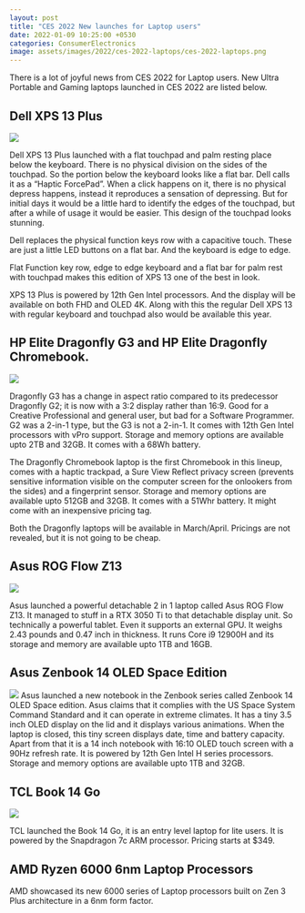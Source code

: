 ```yaml
---
layout: post
title: "CES 2022 New launches for Laptop users"
date: 2022-01-09 10:25:00 +0530
categories: ConsumerElectronics
image: assets/images/2022/ces-2022-laptops/ces-2022-laptops.png
---
```


There is a lot of joyful news from CES 2022 for Laptop users. New Ultra
Portable and Gaming laptops launched in CES 2022 are listed below.

## Dell XPS 13 Plus

![](../../assets/images/2022/ces-2022-laptops/Dell-XPS-13-Plus.jpg)

Dell XPS 13 Plus launched with a flat touchpad and palm resting place below the
keyboard. There is no physical division on the sides of the touchpad. So the
portion below the keyboard looks like a flat bar. Dell calls it as a “Haptic
ForcePad”. When a click happens on it, there is no physical depress happens,
instead it reproduces a sensation of depressing. But for initial days it would
be a little hard to identify the edges of the touchpad, but after a while of
usage it would be easier. This design of the touchpad looks stunning.

Dell replaces the physical function keys row with a capacitive touch. These are
just a little LED buttons on a flat bar. And the keyboard is edge to edge.

Flat Function key row, edge to edge keyboard and a flat bar for palm rest with
touchpad makes this edition of XPS 13 one of the best in look.

XPS 13 Plus is powered by 12th Gen Intel processors. And the display will be
available on both FHD and OLED 4K. Along with this the regular Dell XPS 13 with
regular keyboard and touchpad also would be available this year.

## HP Elite Dragonfly G3 and HP Elite Dragonfly Chromebook.

![](../../assets/images/2022/ces-2022-laptops/HP-Elite-Dragonfly-G3.jpg)

Dragonfly G3 has a change in aspect ratio compared to its predecessor Dragonfly
G2; it is now with a 3:2 display rather than 16:9. Good for a Creative
Professional and general user, but bad for a Software Programmer. G2 was a
2-in-1 type, but the G3 is not a 2-in-1. It comes with 12th Gen Intel processors
with vPro support. Storage and memory options are available upto 2TB and 32GB.
It comes with a 68Wh battery.

The Dragonfly Chromebook laptop is the first Chromebook in this lineup, comes
with a haptic trackpad, a Sure View Reflect privacy screen (prevents sensitive
information visible on the computer screen for the onlookers from the sides)
and a fingerprint sensor. Storage and memory options are available upto 512GB
and 32GB. It comes with a 51Whr battery. It might come with an inexpensive
pricing tag.

Both the Dragonfly laptops will be available in March/April. Pricings are not
revealed, but it is not going to be cheap.

## Asus ROG Flow Z13

![](../../assets/images/2022/ces-2022-laptops/Asus-ROG-Flow-Z13.jpg)

Asus launched a powerful detachable 2 in 1 laptop called Asus ROG Flow Z13. It
managed to stuff in a RTX 3050 Ti to that detachable display unit. So
technically a powerful tablet. Even it supports an external GPU. It weighs 2.43
pounds and 0.47 inch in thickness. It runs Core i9 12900H and its storage and
memory are available upto 1TB and 16GB.

## Asus Zenbook 14 OLED Space Edition

![](../../assets/images/2022/ces-2022-laptops/Asus-14-OLED-Space-Edition.png)
Asus launched a new notebook in the Zenbook series called Zenbook 14 OLED Space
edition. Asus claims that it complies with the US Space System Command Standard
and it can operate in extreme climates. It has a tiny 3.5 inch OLED display on
the lid and it displays various animations. When the laptop is closed, this tiny
screen displays date, time and battery capacity. Apart from that it is a 14 inch
notebook with 16:10 OLED touch screen with a 90Hz refresh rate. It is powered by
12th Gen Intel H series processors. Storage and memory options are available
upto 1TB and 32GB.

## TCL Book 14 Go

![](../../assets/images/2022/ces-2022-laptops/tcl-book-14-go.jpeg)

TCL launched the Book 14 Go, it is an entry level laptop for lite users. It is
powered by the Snapdragon 7c ARM processor. Pricing starts at $349.

## AMD Ryzen 6000 6nm Laptop Processors
AMD showcased its new 6000 series of Laptop processors built on Zen 3 Plus
architecture in a 6nm form factor.


